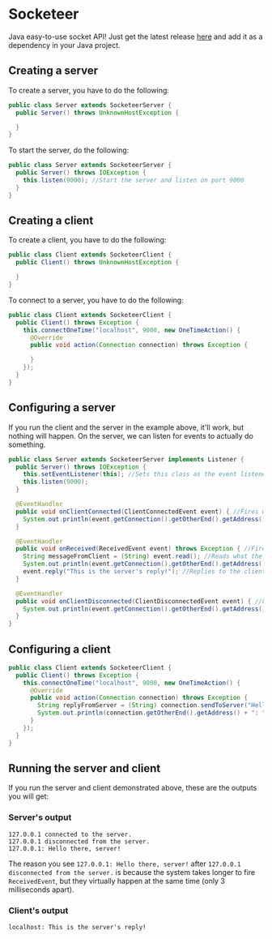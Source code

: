 # Socketeer
Java easy-to-use socket API! Just get the latest release [here](./builds/Socketeer_1.2.jar) and add it as a dependency in your Java project.

## Creating a server
To create a server, you have to do the following:
```java
public class Server extends SocketeerServer {
  public Server() throws UnknownHostException {

  }
}
```
To start the server, do the following:
```java
public class Server extends SocketeerServer {
  public Server() throws IOException {
    this.listen(9000); //Start the server and listen on port 9000
  }
}
```

## Creating a client
To create a client, you have to do the following:
```java
public class Client extends SocketeerClient {
  public Client() throws UnknownHostException {

  }
}
```
To connect to a server, you have to do the following:
```java
public class Client extends SocketeerClient {
  public Client() throws Exception {
    this.connectOneTime("localhost", 9000, new OneTimeAction() {
      @Override
      public void action(Connection connection) throws Exception {

      }
    });
  }
}
```

## Configuring a server
If you run the client and the server in the example above, it'll work, but nothing will happen. On the server, we can listen for events to actually do something.
```java
public class Server extends SocketeerServer implements Listener {
  public Server() throws IOException {
    this.setEventListener(this); //Sets this class as the event listener
    this.listen(9000);
  }

  @EventHandler
  public void onClientConnected(ClientConnectedEvent event) { //Fires when a client connects
    System.out.println(event.getConnection().getOtherEnd().getAddress() + " connected to the server.");
  }

  @EventHandler
  public void onReceived(ReceivedEvent event) throws Exception { //Fires when a client sends a message
    String messageFromClient = (String) event.read(); //Reads what the client sent
    System.out.println(event.getConnection().getOtherEnd().getAddress() + ": " + messageFromClient);
    event.reply("This is the server's reply!"); //Replies to the client
  }

  @EventHandler
  public void onClientDisconnected(ClientDisconnectedEvent event) { //Fires when a client disconnects
    System.out.println(event.getConnection().getOtherEnd().getAddress() + " disconnected from the server.");
  }
}
```

## Configuring a client
```java
public class Client extends SocketeerClient {
  public Client() throws Exception {
    this.connectOneTime("localhost", 9000, new OneTimeAction() {
      @Override
      public void action(Connection connection) throws Exception {
        String replyFromServer = (String) connection.sendToServer("Hello there, server!");
        System.out.println(connection.getOtherEnd().getAddress() + ": " + replyFromServer);
      }
    });
  }
}
```
## Running the server and client
If you run the server and client demonstrated above, these are the outputs you will get:
### Server's output
```
127.0.0.1 connected to the server.
127.0.0.1 disconnected from the server.
127.0.0.1: Hello there, server!
```
The reason you see ``127.0.0.1: Hello there, server!`` after ``127.0.0.1 disconnected from the server.`` is because the system takes longer to fire ``ReceivedEvent``, but they virtually happen at the same time (only 3 milliseconds apart).

### Client's output
```
localhost: This is the server's reply!
```
